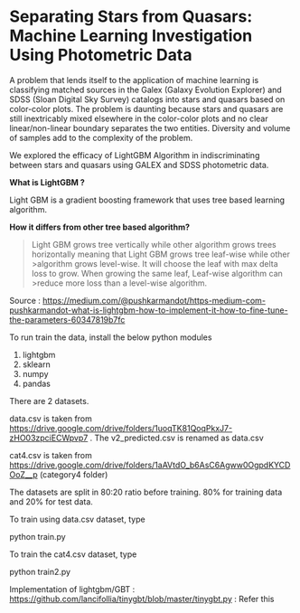 # **Separating Stars from Quasars: Machine Learning Investigation Using Photometric Data**

A problem that lends itself to the application of machine learning is classifying matched sources in the Galex (Galaxy
Evolution Explorer) and SDSS (Sloan Digital Sky Survey) catalogs into stars and quasars based on color-color
plots. The problem is daunting because stars and quasars are still inextricably mixed elsewhere in the color-color
plots and no clear linear/non-linear boundary separates the two entities. Diversity and volume of samples add
to the complexity of the problem.

We explored the efficacy of LightGBM Algorithm in indiscriminating between stars and quasars using GALEX and SDSS photometric data.

**What is LightGBM ?**

Light GBM is a gradient boosting framework that uses tree based learning algorithm.

**How it differs from other tree based algorithm?**

>Light GBM grows tree vertically while other algorithm grows trees horizontally meaning that Light GBM grows tree leaf-wise while other >algorithm grows level-wise. It will choose the leaf with max delta loss to grow. When growing the same leaf, Leaf-wise algorithm can >reduce more loss than a level-wise algorithm.

Source : https://medium.com/@pushkarmandot/https-medium-com-pushkarmandot-what-is-lightgbm-how-to-implement-it-how-to-fine-tune-the-parameters-60347819b7fc

To run train the data, install the below python modules

1. lightgbm
2. sklearn
3. numpy
4. pandas

There are 2 datasets. 

data.csv is taken from https://drive.google.com/drive/folders/1uoqTK81QoqPkxJ7-zHO03zpciECWpvp7 . The v2_predicted.csv is renamed as data.csv

cat4.csv is taken from https://drive.google.com/drive/folders/1aAVtdO_b6AsC6Agww0OgpdKYCDOoZ__p (category4 folder)

The datasets are split in 80:20 ratio before training. 80% for training data and 20% for test data.

 
To train using data.csv dataset, type 

python train.py

To train the cat4.csv dataset, type

python train2.py

Implementation of lightgbm/GBT : https://github.com/lancifollia/tinygbt/blob/master/tinygbt.py : Refer this

